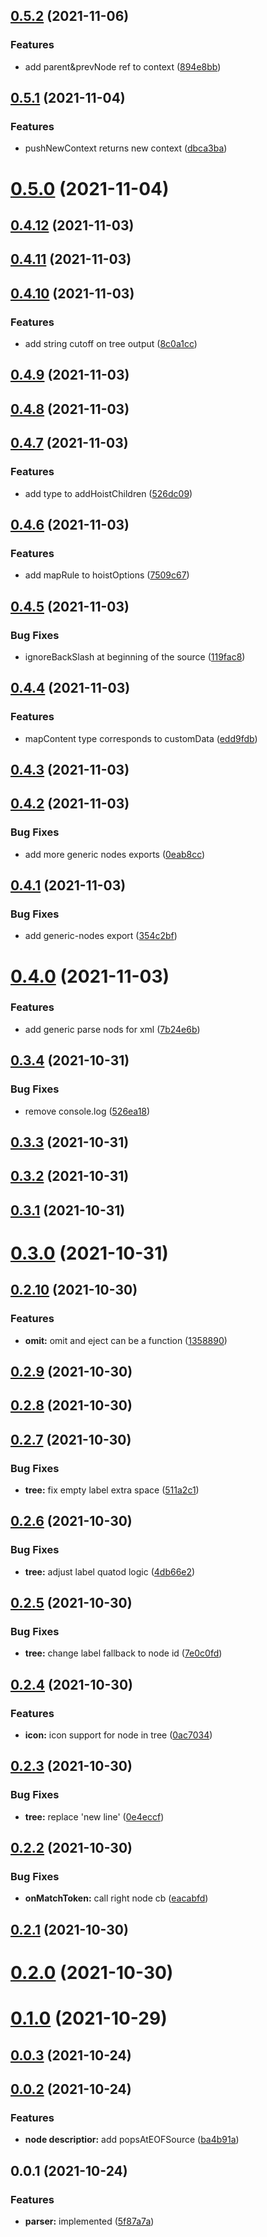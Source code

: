 ## [0.5.2](https://github.com/prostojs/parser/compare/v0.5.1...v0.5.2) (2021-11-06)


### Features

* add parent&prevNode ref to context ([894e8bb](https://github.com/prostojs/parser/commit/894e8bb542d757e7ded799a25b5783ff0ad0c0a3))



## [0.5.1](https://github.com/prostojs/parser/compare/v0.5.0...v0.5.1) (2021-11-04)


### Features

* pushNewContext returns new context ([dbca3ba](https://github.com/prostojs/parser/commit/dbca3ba563aa895c2a8dd7c9e537e25806f821e8))



# [0.5.0](https://github.com/prostojs/parser/compare/v0.4.12...v0.5.0) (2021-11-04)



## [0.4.12](https://github.com/prostojs/parser/compare/v0.4.11...v0.4.12) (2021-11-03)



## [0.4.11](https://github.com/prostojs/parser/compare/v0.4.10...v0.4.11) (2021-11-03)



## [0.4.10](https://github.com/prostojs/parser/compare/v0.4.9...v0.4.10) (2021-11-03)


### Features

* add string cutoff on tree output ([8c0a1cc](https://github.com/prostojs/parser/commit/8c0a1cc6a1e77fe9afb58c9616dbbe2c227839d4))



## [0.4.9](https://github.com/prostojs/parser/compare/v0.4.8...v0.4.9) (2021-11-03)



## [0.4.8](https://github.com/prostojs/parser/compare/v0.4.7...v0.4.8) (2021-11-03)



## [0.4.7](https://github.com/prostojs/parser/compare/v0.4.6...v0.4.7) (2021-11-03)


### Features

* add type to addHoistChildren ([526dc09](https://github.com/prostojs/parser/commit/526dc09040cfc1da2e5451e1c1f44d82f4d2e4ce))



## [0.4.6](https://github.com/prostojs/parser/compare/v0.4.5...v0.4.6) (2021-11-03)


### Features

* add mapRule to hoistOptions ([7509c67](https://github.com/prostojs/parser/commit/7509c676f91ceba0deedc784179a248babab7862))



## [0.4.5](https://github.com/prostojs/parser/compare/v0.4.4...v0.4.5) (2021-11-03)


### Bug Fixes

* ignoreBackSlash at beginning of the source ([119fac8](https://github.com/prostojs/parser/commit/119fac839bc66644304646566a4c40b51fb13a92))



## [0.4.4](https://github.com/prostojs/parser/compare/v0.4.3...v0.4.4) (2021-11-03)


### Features

* mapContent type corresponds to customData ([edd9fdb](https://github.com/prostojs/parser/commit/edd9fdb66efb5c7643aa68a111610d53aa3b5422))



## [0.4.3](https://github.com/prostojs/parser/compare/v0.4.2...v0.4.3) (2021-11-03)



## [0.4.2](https://github.com/prostojs/parser/compare/v0.4.1...v0.4.2) (2021-11-03)


### Bug Fixes

* add more generic nodes exports ([0eab8cc](https://github.com/prostojs/parser/commit/0eab8ccbd7b869fac881da8d2db78e77b79941c7))



## [0.4.1](https://github.com/prostojs/parser/compare/v0.4.0...v0.4.1) (2021-11-03)


### Bug Fixes

* add generic-nodes export ([354c2bf](https://github.com/prostojs/parser/commit/354c2bf783a2d688cdd027945de0e17c80d6c622))



# [0.4.0](https://github.com/prostojs/parser/compare/v0.3.4...v0.4.0) (2021-11-03)


### Features

* add generic parse nods for xml ([7b24e6b](https://github.com/prostojs/parser/commit/7b24e6bb832a5f60611687075f77a83d3a13139c))



## [0.3.4](https://github.com/prostojs/parser/compare/v0.3.3...v0.3.4) (2021-10-31)


### Bug Fixes

* remove console.log ([526ea18](https://github.com/prostojs/parser/commit/526ea18c4fca1cf7bb8215b4ccdeed685af3fa35))



## [0.3.3](https://github.com/prostojs/parser/compare/v0.3.2...v0.3.3) (2021-10-31)



## [0.3.2](https://github.com/prostojs/parser/compare/v0.3.1...v0.3.2) (2021-10-31)



## [0.3.1](https://github.com/prostojs/parser/compare/v0.3.0...v0.3.1) (2021-10-31)



# [0.3.0](https://github.com/prostojs/parser/compare/v0.2.10...v0.3.0) (2021-10-31)



## [0.2.10](https://github.com/prostojs/parser/compare/v0.2.9...v0.2.10) (2021-10-30)


### Features

* **omit:** omit and eject can be a function ([1358890](https://github.com/prostojs/parser/commit/13588901a3179f1f57017ce8767fe66bdb4cb3a8))



## [0.2.9](https://github.com/prostojs/parser/compare/v0.2.8...v0.2.9) (2021-10-30)



## [0.2.8](https://github.com/prostojs/parser/compare/v0.2.7...v0.2.8) (2021-10-30)



## [0.2.7](https://github.com/prostojs/parser/compare/v0.2.6...v0.2.7) (2021-10-30)


### Bug Fixes

* **tree:** fix empty label extra space ([511a2c1](https://github.com/prostojs/parser/commit/511a2c1f9075424e14ea76250715a11bf95e5ec9))



## [0.2.6](https://github.com/prostojs/parser/compare/v0.2.5...v0.2.6) (2021-10-30)


### Bug Fixes

* **tree:** adjust label quatod logic ([4db66e2](https://github.com/prostojs/parser/commit/4db66e2591b210a2d9237a9b9ff1fad34d53fd65))



## [0.2.5](https://github.com/prostojs/parser/compare/v0.2.4...v0.2.5) (2021-10-30)


### Bug Fixes

* **tree:** change label fallback to node id ([7e0c0fd](https://github.com/prostojs/parser/commit/7e0c0fd622775dfbd38c7f470adf226d61919b8a))



## [0.2.4](https://github.com/prostojs/parser/compare/v0.2.3...v0.2.4) (2021-10-30)


### Features

* **icon:** icon support for node in tree ([0ac7034](https://github.com/prostojs/parser/commit/0ac7034e2c699504df5f48ca01fbd7c99756db33))



## [0.2.3](https://github.com/prostojs/parser/compare/v0.2.2...v0.2.3) (2021-10-30)


### Bug Fixes

* **tree:** replace 'new line' ([0e4eccf](https://github.com/prostojs/parser/commit/0e4eccfbbe0af9eebab347c8c0f764eeba92273e))



## [0.2.2](https://github.com/prostojs/parser/compare/v0.2.1...v0.2.2) (2021-10-30)


### Bug Fixes

* **onMatchToken:** call right node cb ([eacabfd](https://github.com/prostojs/parser/commit/eacabfd6605d47c311c52e1689e16a5ff7b411bb))



## [0.2.1](https://github.com/prostojs/parser/compare/v0.2.0...v0.2.1) (2021-10-30)



# [0.2.0](https://github.com/prostojs/parser/compare/v0.1.0...v0.2.0) (2021-10-30)



# [0.1.0](https://github.com/prostojs/parser/compare/v0.0.3...v0.1.0) (2021-10-29)



## [0.0.3](https://github.com/prostojs/parser/compare/v0.0.2...v0.0.3) (2021-10-24)



## [0.0.2](https://github.com/prostojs/parser/compare/v0.0.1...v0.0.2) (2021-10-24)


### Features

* **node descriptior:** add popsAtEOFSource ([ba4b91a](https://github.com/prostojs/parser/commit/ba4b91a7ced98c5af80cecc2e7ac1cd19b23f911))



## 0.0.1 (2021-10-24)


### Features

* **parser:** implemented ([5f87a7a](https://github.com/prostojs/parser/commit/5f87a7a4c617da3957fcb6d1187a3450f9135862))



